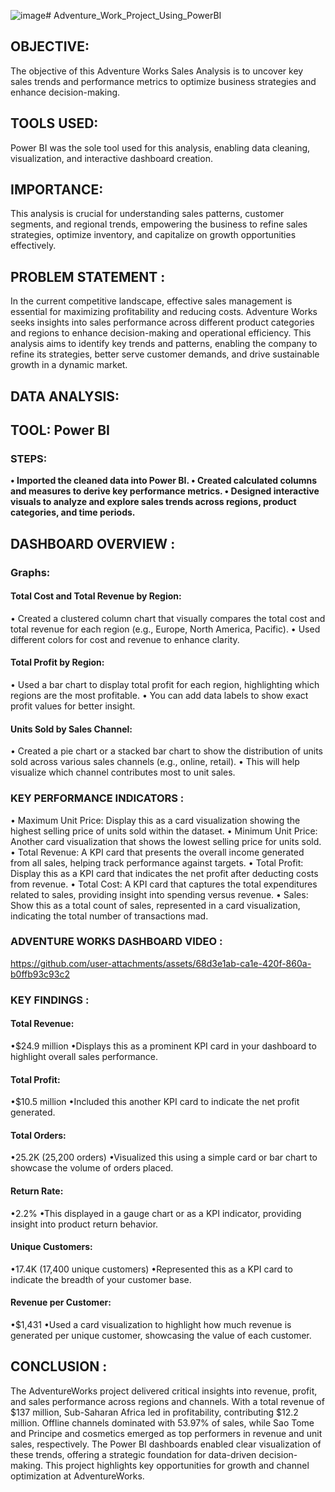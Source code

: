 ![image](https://github.com/user-attachments/assets/9ab15e1a-478b-4ec0-bd3f-d8d215dd6e2a)# Adventure_Work_Project_Using_PowerBI

## OBJECTIVE: 
The objective of this Adventure Works Sales Analysis is to uncover key sales trends and performance metrics to optimize business strategies and enhance decision-making.

## TOOLS USED: 
Power BI was the sole tool used for this analysis, enabling data cleaning, visualization, and interactive dashboard creation.

## IMPORTANCE: 
This analysis is crucial for understanding sales patterns, customer segments, and regional trends, empowering the business to refine sales strategies, optimize inventory, and capitalize on growth opportunities effectively.

## PROBLEM STATEMENT :
In the current competitive landscape, effective sales management is essential for maximizing profitability and reducing costs. Adventure Works seeks insights into sales performance across different product categories and regions to enhance decision-making and operational efficiency. This analysis aims to identify key trends and patterns, enabling the company to refine its strategies, better serve customer demands, and drive sustainable growth in a dynamic market.

## DATA ANALYSIS:
## TOOL: Power BI

### STEPS:
__• Imported the cleaned data into Power BI.
• Created calculated columns and measures to derive key performance metrics.
• Designed interactive visuals to analyze and explore sales trends across regions, product categories, and time periods.__

## DASHBOARD OVERVIEW :
### Graphs:
#### Total Cost and Total Revenue by Region:
• Created a clustered column chart that visually compares the total cost and total revenue for each region (e.g., Europe, North America, Pacific).
• Used different colors for cost and revenue to enhance clarity.
#### Total Profit by Region:
• Used a bar chart to display total profit for each region, highlighting which regions are the most profitable.
• You can add data labels to show exact profit values for better insight.
#### Units Sold by Sales Channel:
• Created a pie chart or a stacked bar chart to show the distribution of units sold across various sales channels (e.g., online, retail).
• This will help visualize which channel contributes most to unit sales.

### KEY PERFORMANCE INDICATORS :
• Maximum Unit Price:
   Display this as a card visualization showing the highest selling price of units sold within the dataset.
• Minimum Unit Price:
   Another card visualization that shows the lowest selling price for units sold.
• Total Revenue:
   A KPI card that presents the overall income generated from all sales, helping track performance 
   against targets.
• Total Profit:
  Display this as a KPI card that indicates the net profit after deducting costs from revenue.
• Total Cost:
  A KPI card that captures the total expenditures related to sales, providing insight into spending versus revenue.
• Sales:
  Show this as a total count of sales, represented in a card visualization, indicating the total number of transactions mad.

  ### ADVENTURE WORKS DASHBOARD VIDEO :
  
https://github.com/user-attachments/assets/68d3e1ab-ca1e-420f-860a-b0ffb93c93c2

### KEY FINDINGS :

#### Total Revenue:
•$24.9 million
•Displays this as a prominent KPI card in your dashboard to highlight overall sales performance.
#### Total Profit:
•$10.5 million
•Included this another KPI card to indicate the net profit generated.
#### Total Orders:
•25.2K (25,200 orders)
•Visualized this using a simple card or bar chart to showcase the volume of orders placed.
#### Return Rate:
•2.2%
•This displayed in a gauge chart or as a KPI indicator, providing insight into product return behavior.
#### Unique Customers:
•17.4K (17,400 unique customers)
•Represented this as a KPI card to indicate the breadth of your customer base.
#### Revenue per Customer:
•$1,431
•Used a card visualization to highlight how much revenue is generated per unique customer, 
 showcasing the value of each customer.

 ## CONCLUSION :
The AdventureWorks project delivered critical insights into revenue, profit, and sales performance across regions and channels. With a total revenue of $137 million, Sub-Saharan Africa led in profitability, contributing $12.2 million. Offline channels dominated with 53.97% of sales, while Sao Tome and Principe and cosmetics emerged as top performers in revenue and unit sales, respectively. The Power BI dashboards enabled clear visualization of these trends, offering a strategic foundation for data-driven decision-making. This project highlights key opportunities for growth and channel optimization at AdventureWorks.










